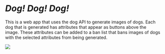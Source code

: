 # _Dog! Dog! Dog!_

This is a web app that uses the dog API to generate images of dogs. Each dog that is generated has attributes that appear as buttons above the image. These attributes can be added to a ban list that bans images of dogs with the selected attributes from being generated.

<img style="max-width:300px;" src="https://cdn.loom.com/sessions/thumbnails/6404d9e350064a9da7a965ade0f4241c-with-play.gif" />
